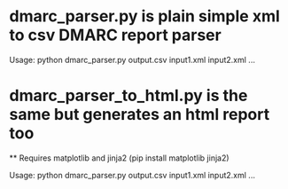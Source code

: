 dmarc_parser.py is plain simple xml to csv DMARC report parser
==============================================================

Usage: python dmarc_parser.py output.csv input1.xml input2.xml ...



dmarc_parser_to_html.py is the same but generates an html report too
====================================================================
** Requires matplotlib and jinja2 (pip install matplotlib jinja2)

Usage: python dmarc_parser.py output.csv input1.xml input2.xml ...
